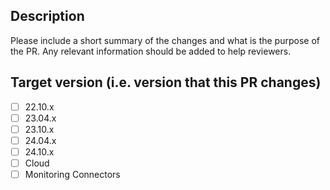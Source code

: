 ## Description

Please include a short summary of the changes and what is the purpose of the PR. Any relevant information should be added to help reviewers.

## Target version (i.e. version that this PR changes)

- [ ] 22.10.x
- [ ] 23.04.x
- [ ] 23.10.x
- [ ] 24.04.x
- [ ] 24.10.x
- [ ] Cloud
- [ ] Monitoring Connectors
